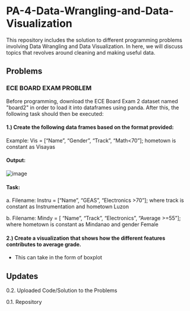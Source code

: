 # PA-4-Data-Wrangling-and-Data-Visualization 
This repository includes the solution to different programming problems involving Data Wrangling and Data Visualization. In here, we will discuss topics that revolves around cleaning and making useful data.  

## Problems
### ECE BOARD EXAM PROBLEM
Before programming, download the ECE Board Exam 2 dataset named "board2" in order to load it into dataframes using panda. After this, the following task should then be executed:
#### 1.) Create the following data frames based on the format provided:
Example: Vis = [“Name”, “Gender”, “Track”, “Math<70”]; hometown is constant as Visayas

#### Output:

![image](https://github.com/user-attachments/assets/633cdff8-4453-4d52-85ad-8dd1df868700)

#### Task: 
a. Filename: Instru = [“Name”, “GEAS”, “Electronics >70”]; where track is constant as Instrumentation and hometown Luzon

b. Filename: Mindy = [ “Name”, “Track”, “Electronics”, “Average >=55”]; where hometown is
constant as Mindanao and gender Female

#### 2.) Create a visualization that shows how the different features contributes to average grade. 
- This can take in the form of boxplot 



## Updates
0.2. Uploaded Code/Solution to the Problems

0.1. Repository 
